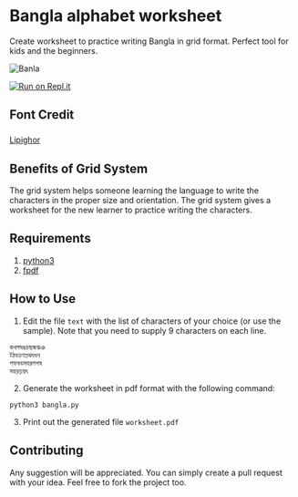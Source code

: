 # Bangla alphabet worksheet

Create worksheet to practice writing Bangla in grid format. Perfect tool for kids and the beginners.

![Banla](https://www.beautifulbengal.com/images/bengali-vowels.jpg)

[![Run on Repl.it](https://repl.it/badge/github/mehedieh/bangla-alphabet)](https://repl.it/github/mehedieh/bangla-alphabet)

## Font Credit


### 
[Lipighor](https://lipighor.com/ShamimCholontika.html)

## Benefits of Grid System
The grid system helps someone learning the language to write the characters in the proper size and orientation. The grid system gives a worksheet for the new learner to practice writing the characters.

## Requirements
1. [python3](https://www.python.org/downloads/)
2. [fpdf](https://pypi.org/project/fpdf/)

## How to Use
1. Edit the file `text` with the list of characters of your choice (or use the sample). Note that you need to supply 9 characters on each line.
```
কখগঘঙচছজঝঞ
টঠডঢণতথদধন
পফবভমযরলশষ
সহড়ঢ়য়ৎ

```
2. Generate the worksheet in pdf format with the following command:
```
python3 bangla.py
```
3. Print out the generated file `worksheet.pdf`


## Contributing
Any suggestion will be appreciated. You can simply create a pull request with your idea. Feel free to fork the project too.

